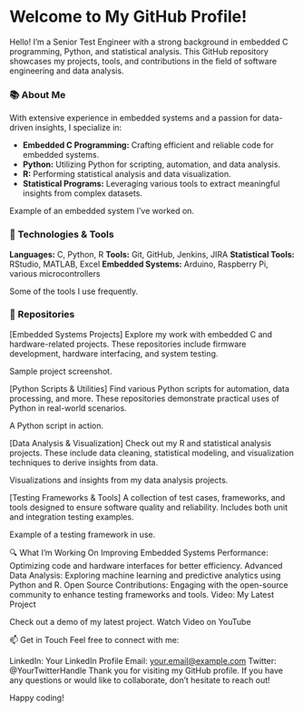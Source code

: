 # Welcome to My GitHub Profile!
Hello! I’m a Senior Test Engineer with a strong background in embedded C programming, Python, and statistical analysis. This GitHub repository showcases my projects, tools, and contributions in the field of software engineering and data analysis.

### 📚 About Me
With extensive experience in embedded systems and a passion for data-driven insights, I specialize in:

- **Embedded C Programming:** Crafting efficient and reliable code for embedded systems.
- **Python:** Utilizing Python for scripting, automation, and data analysis.
- **R:** Performing statistical analysis and data visualization.
- **Statistical Programs:** Leveraging various tools to extract meaningful insights from complex datasets.

Example of an embedded system I’ve worked on.

### 🔧 Technologies & Tools
**Languages:** C, Python, R
**Tools:** Git, GitHub, Jenkins, JIRA
**Statistical Tools:** RStudio, MATLAB, Excel
**Embedded Systems:** Arduino, Raspberry Pi, various microcontrollers
 

Some of the tools I use frequently.

### 📁 Repositories
[Embedded Systems Projects]
Explore my work with embedded C and hardware-related projects. These repositories include firmware development, hardware interfacing, and system testing.


Sample project screenshot.

[Python Scripts & Utilities]
Find various Python scripts for automation, data processing, and more. These repositories demonstrate practical uses of Python in real-world scenarios.


A Python script in action.

[Data Analysis & Visualization]
Check out my R and statistical analysis projects. These include data cleaning, statistical modeling, and visualization techniques to derive insights from data.


Visualizations and insights from my data analysis projects.

[Testing Frameworks & Tools]
A collection of test cases, frameworks, and tools designed to ensure software quality and reliability. Includes both unit and integration testing examples.


Example of a testing framework in use.

🔍 What I’m Working On
Improving Embedded Systems Performance: Optimizing code and hardware interfaces for better efficiency.
Advanced Data Analysis: Exploring machine learning and predictive analytics using Python and R.
Open Source Contributions: Engaging with the open-source community to enhance testing frameworks and tools.
Video: My Latest Project

Check out a demo of my latest project.
Watch Video on YouTube

📫 Get in Touch
Feel free to connect with me:

LinkedIn: Your LinkedIn Profile
Email: your.email@example.com
Twitter: @YourTwitterHandle
Thank you for visiting my GitHub profile. If you have any questions or would like to collaborate, don’t hesitate to reach out!

Happy coding!
